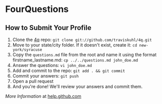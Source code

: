 # FourQuestions

## How to Submit Your Profile
1. Clone the [4q](https://github.com/traviskuhl/4q) repo: `git clone git://github.com/traviskuhl/4q.git`
2. Move to your state/city folder. If it doesn't exist, create it: `cd new-york/syracuse`
3. Copy the `questions.md` file from the root and name it using the format firstname_lastname.md: `cp ../../questions.md john_doe.md`
4. Answer the questions: `vi john_doe.md`
5. Add and commit to the repo: `git add . && git commit`
6. Commit your answers: `git push`
7. Open a pull request
8. And you're done! We'll review your answers and commit them. 


*More Information* at [help.github.com](http://help.github.com/pull-requests/)